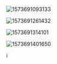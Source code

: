 

![1573691093133](C:\Users\徐鹏\AppData\Local\Temp\1573691093133.png)

![1573691261432](C:\Users\徐鹏\AppData\Local\Temp\1573691261432.png)

![1573691314101](C:\Users\徐鹏\AppData\Local\Temp\1573691314101.png)



![1573691401650](C:\Users\徐鹏\AppData\Local\Temp\1573691401650.png)

i



